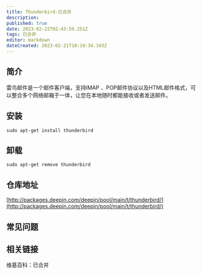 ```yaml
---
title: Thunderbird-已合并
description: 
published: true
date: 2023-02-22T02:43:59.251Z
tags: 已合并
editor: markdown
dateCreated: 2023-02-21T10:19:34.343Z
---
```


## 简介

雷鸟邮件是一个邮件客户端，支持IMAP 、POP邮件协议以及HTML邮件格式，可以整合多个网络邮箱于一体，让您在本地随时都能接收或者发送邮件。

## 安装

`sudo apt-get install thunderbird`

## 卸载

`sudo apt-get remove thunderbird`

## 仓库地址

[http://packages.deepin.com/deepin/pool/main/t/thunderbird/](http://packages.deepin.com/deepin/pool/main/t/thunderbird/)


## 常见问题


## 相关链接

维基百科：已合并